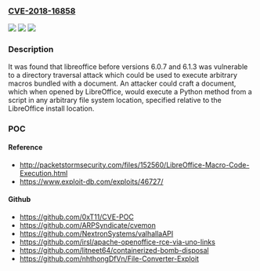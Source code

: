 ### [CVE-2018-16858](https://cve.mitre.org/cgi-bin/cvename.cgi?name=CVE-2018-16858)
![](https://img.shields.io/static/v1?label=Product&message=libreoffice&color=blue)
![](https://img.shields.io/static/v1?label=Version&message=n%2Fa&color=blue)
![](https://img.shields.io/static/v1?label=Vulnerability&message=CWE-356&color=brighgreen)

### Description

It was found that libreoffice before versions 6.0.7 and 6.1.3 was vulnerable to a directory traversal attack which could be used to execute arbitrary macros bundled with a document. An attacker could craft a document, which when opened by LibreOffice, would execute a Python method from a script in any arbitrary file system location, specified relative to the LibreOffice install location.

### POC

#### Reference
- http://packetstormsecurity.com/files/152560/LibreOffice-Macro-Code-Execution.html
- https://www.exploit-db.com/exploits/46727/

#### Github
- https://github.com/0xT11/CVE-POC
- https://github.com/ARPSyndicate/cvemon
- https://github.com/NextronSystems/valhallaAPI
- https://github.com/irsl/apache-openoffice-rce-via-uno-links
- https://github.com/litneet64/containerized-bomb-disposal
- https://github.com/nhthongDfVn/File-Converter-Exploit

